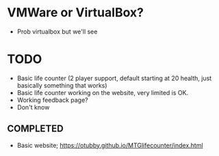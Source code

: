 # VMWare or VirtualBox?
 - Prob virtualbox but we'll see

# TODO
 - Basic life counter (2 player support, default starting at 20 health, just basically something that works)
 - Basic life counter working on the website, very limited is OK.
 - Working feedback page?
 - Don't know

## COMPLETED
 - Basic website; https://otubby.github.io/MTGlifecounter/index.html
